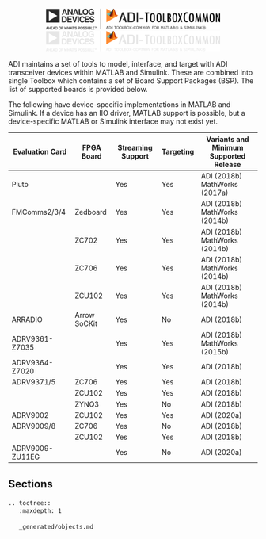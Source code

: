 <!-- Hide header and click button -->
<style>
  .md-typeset h1,
  .md-content__button {
    display: none;
  }
</style>

<br>
<center>
<div style="width:70%;">
<div id="indexlogo_dark">
<img src="_static/logos/logo_black.png" alt="PyADI-IIO Logo" />
</div>
<div id="indexlogo_light">
<img src="_static/logos/logo_white.png" alt="PyADI-IIO Logo" />
</div>
</div>
</center>

<!-- # Analog Devices, Inc. Transceiver Toolbox -->


ADI maintains a set of tools to model, interface, and target with ADI transceiver devices within MATLAB and Simulink. These are combined into single Toolbox which contains a set of Board Support Packages (BSP). The list of supported boards is provided below.

The following have device-specific implementations in MATLAB and Simulink. If a device has an IIO driver, MATLAB support is possible, but a device-specific MATLAB or Simulink interface may not exist yet.


| Evaluation Card | FPGA Board | Streaming Support | Targeting | Variants and Minimum Supported Release |
| --------- | --------- | --------- | --------- | --------- |
| Pluto |  | Yes | Yes | ADI (2018b) MathWorks (2017a) |
| FMComms2/3/4 | Zedboard | Yes | Yes | ADI (2018b) MathWorks (2014b) |
| | ZC702 | Yes | Yes | ADI (2018b) MathWorks (2014b) |
| | ZC706 | Yes | Yes | ADI (2018b) MathWorks (2014b) |
| | ZCU102 | Yes | Yes | ADI (2018b) MathWorks (2014b) |
| ARRADIO | Arrow SoCKit | Yes | No | ADI (2018b) |
| ADRV9361-Z7035 |  | Yes | Yes | ADI (2018b) MathWorks (2015b) |
| ADRV9364-Z7020 |  | Yes | Yes | ADI (2018b) |
| ADRV9371/5 | ZC706 | Yes | Yes | ADI (2018b) |
| | ZCU102 | Yes | Yes | ADI (2018b) |
| | ZYNQ3 | Yes | No | ADI (2018b) |
| ADRV9002 | ZCU102 | Yes | Yes | ADI (2020a) |
| ADRV9009/8 | ZC706 | Yes | No | ADI (2018b) |
| | ZCU102 | Yes | Yes | ADI (2018b) |
| ADRV9009-ZU11EG |  | Yes | No | ADI (2020a) |



## Sections

```{eval-rst}
.. toctree::
   :maxdepth: 1

   _generated/objects.md

```


